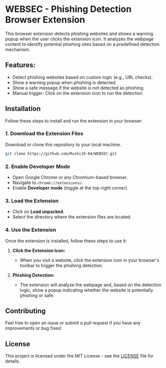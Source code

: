 # WEBSEC - Phishing Detection Browser Extension

This browser extension detects phishing websites and shows a warning popup when the user clicks the extension icon. It analyzes the webpage content to identify potential phishing sites based on a predefined detection mechanism.

## Features:
- Detect phishing websites based on custom logic (e.g., URL checks).
- Show a warning popup when phishing is detected.
- Show a safe message if the website is not detected as phishing.
- Manual trigger: Click on the extension icon to run the detection.

## Installation

Follow these steps to install and run the extension in your browser:

### 1. Download the Extension Files
Download or clone this repository to your local machine.
```bash
git clone https://github.com/Rushi19-04/WEBSEC.git
```
### 2. Enable Developer Mode
- Open Google Chrome or any Chromium-based browser.
- Navigate to `chrome://extensions/`.
- Enable **Developer mode** (toggle at the top-right corner).

### 3. Load the Extension
- Click on **Load unpacked**.
- Select the directory where the extension files are located.

### 4. Use the Extension
Once the extension is installed, follow these steps to use it:

1. **Click the Extension Icon:**
   - When you visit a website, click the extension icon in your browser's toolbar to trigger the phishing detection.
   
2. **Phishing Detection:**
   - The extension will analyze the webpage and, based on the detection logic, show a popup indicating whether the website is potentially phishing or safe.

## Contributing

Feel free to open an issue or submit a pull request if you have any improvements or bug fixes!

## License

This project is licensed under the MIT License - see the [LICENSE](License) file for details.

